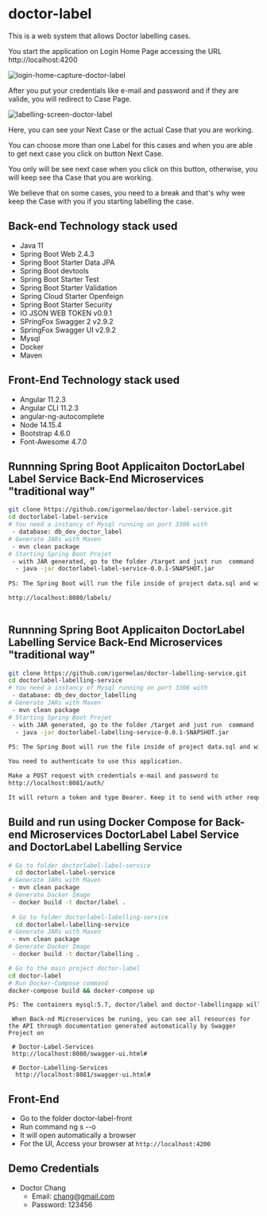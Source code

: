 # doctor-label
This is a web system that allows Doctor labelling cases.

You start the application on Login Home Page accessing the URL http://localhost:4200

![login-home-capture-doctor-label](https://user-images.githubusercontent.com/2066459/111083538-054a8580-8506-11eb-9d66-47bc2b8ee9b3.png)

After you put your credentials like e-mail and password and if they are valide, you will redirect to Case Page.

![labelling-screen-doctor-label](https://user-images.githubusercontent.com/2066459/111083591-34f98d80-8506-11eb-9864-2c22b6d39d13.png)

Here, you can see your Next Case or the actual Case that you are working.

You can choose more than one Label for this cases and when you are able to get next case you click on button Next Case.

You only will be see next case when you click on this button, otherwise, you will keep see tha Case that you are working.

We believe that on some cases, you need to a break and that's why wee keep the Case with you if you starting labelling the case.


## Back-end Technology stack used

- Java 11
- Spring Boot Web 2.4.3
- Spring Boot Starter Data JPA
- Spring Boot devtools
- Spring Boot Starter Test
- Spring Boot Starter Validation
- Spring Cloud Starter Openfeign
- Spring Boot Starter Security
- IO JSON WEB TOKEN v0.9.1
- SPringFox Swagger 2 v2.9.2
- SpringFox Swagger UI v2.9.2
- Mysql
- Docker
- Maven

## Front-End Technology stack used

- Angular 11.2.3
- Angular CLI 11.2.3
- angular-ng-autocomplete
- Node 14.15.4
- Bootstrap 4.6.0
- Font-Awesome 4.7.0


## Runnning Spring Boot Applicaiton DoctorLabel Label Service Back-End Microservices "traditional way"

```bash
git clone https://github.com/igormelao/doctor-label-service.git
cd doctorlabel-label-service
# You need a instancy of Mysql running on port 3306 with
 - database: db_dev_doctor_label
# Generate JARs with Maven
 - mvn clean package
# Starting Spring Boot Projet 
 - with JAR generated, go to the folder /target and just run  command
  - java -jar doctorlabel-label-service-0.0.1-SNAPSHOT.jar
  
PS: The Spring Boot will run the file inside of project data.sql and will populate some data.  

http://localhost:8080/labels/
 
```

## Runnning Spring Boot Applicaiton DoctorLabel Labelling Service Back-End Microservices "traditional way"

```bash
git clone https://github.com/igormelao/doctor-labelling-service.git
cd doctorlabel-labelling-service
# You need a instancy of Mysql running on port 3306 with
 - database: db_dev_doctor_labelling
# Generate JARs with Maven
 - mvn clean package
# Starting Spring Boot Projet 
 - with JAR generated, go to the folder /target and just run  command
  - java -jar doctorlabel-labelling-service-0.0.1-SNAPSHOT.jar
  
PS: The Spring Boot will run the file inside of project data.sql and will populate some data.  

You need to authenticate to use this application.

Make a POST request with credentials e-mail and password to 
http://localhost:8081/auth/

It will return a token and type Bearer. Keep it to send with other requests to access the services
```

## Build and run using Docker Compose for Back-end Microservices DoctorLabel Label Service and DoctorLabel Labelling Service

```bash
# Go to folder doctorlabel-label-service
  cd doctorlabel-label-service
# Generate JARs with Maven
 - mvn clean package
# Generate Docker Image
 - docker build -t doctor/label . 
 
 # Go to folder doctorlabel-labelling-service
  cd doctorlabel-labelling-service
# Generate JARs with Maven
 - mvn clean package
# Generate Docker Image
 - docker build -t doctor/labelling . 

# Go to the main project doctor-label
cd doctor-label
# Run Docker-Compose command
docker-compose build && docker-compose up

PS: The containers mysql:5.7, doctor/label and doctor-labellingapp will run, but, I couldn't manager that Spring Boot insert data.sql data inside the Mysql container.
```


``` Accessing the API Document
 When Back-nd Microservices be runing, you can see all resources for the API through documentation generated automatically by Swagger Project on
 
 # Doctor-Label-Services
 http://localhost:8080/swagger-ui.html#
 
 # Doctor-Labelling-Services
  http://localhost:8081/swagger-ui.html#
```

## Front-End
- Go to the folder doctor-label-front
- Run command ng s --o
- It will open automatically a browser
- For the UI, Access your browser at `http://localhost:4200`

## Demo Credentials

- Doctor Chang
    - Email: chang@gmail.com
    - Password: 123456
